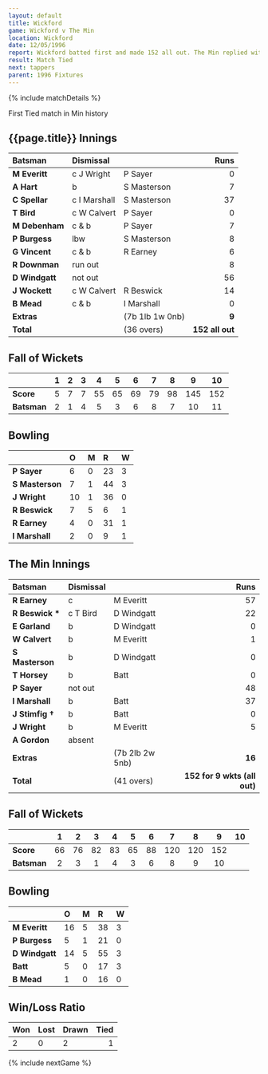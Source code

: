```yaml
---
layout: default
title: Wickford
game: Wickford v The Min
location: Wickford
date: 12/05/1996
report: Wickford batted first and made 152 all out. The Min replied with 152 for 9 wkts (all out).
result: Match Tied
next: tappers
parent: 1996 Fixtures
---
```


{% include matchDetails %}

First Tied match in Min history

## {{page.title}} Innings

| Batsman | Dismissal |  | Runs |
|:---|:---|---|---:|
| **M Everitt** | c J Wright | P Sayer | 0 |
| **A Hart** | b | S Masterson | 7 |
| **C Spellar** | c I Marshall | S Masterson | 37 |
| **T Bird** | c W Calvert | P Sayer | 0 |
| **M Debenham** | c & b | P Sayer | 7 |
| **P Burgess** | lbw | S Masterson | 8 |
| **G Vincent** | c & b | R Earney | 6 |
| **R Downman** | run out |  | 8 |
| **D Windgatt** | not out |  | 56 |
| **J Wockett** | c W Calvert | R Beswick | 14 |
| **B Mead** | c & b | I Marshall | 0 |
| **Extras** | | (7b 1lb 1w 0nb) | **9** |
| **Total** | | (36 overs) | **152 all out** |

## Fall of Wickets

| | 1 | 2 | 3 | 4 | 5 | 6 | 7 | 8 | 9 | 10 |
|---|:---:|:---:|:---:|:---:|:---:|:---:|:---:|:---:|:---:|:---:|
| **Score** | 5 | 7 | 7 | 55 | 65 | 69 | 79 | 98 | 145 | 152 |
| **Batsman** | 2 | 1 | 4 | 5 | 3 | 6 | 8 | 7 | 10 | 11 |

## Bowling

| | O | M | R | W |
|---|:---|:---|:---|:---|
| **P Sayer** | 6 | 0 | 23 | 3 |
| **S Masterson** | 7 | 1 | 44 | 3 |
| **J Wright** | 10 | 1 | 36 | 0 |
| **R Beswick** | 7 | 5 | 6 | 1 |
| **R Earney** | 4 | 0 | 31 | 1 |
| **I Marshall** | 2 | 0 | 9 | 1 |

## The Min Innings

| Batsman | Dismissal |  | Runs |
|:---|:---|---|---:|
| **R Earney** | c | M Everitt | 57 |
| **R Beswick &#42;** | c T Bird | D Windgatt | 22 |
| **E Garland** | b | D Windgatt | 0 |
| **W Calvert** | b | M Everitt | 1 |
| **S Masterson** | b | D Windgatt | 0 |
| **T Horsey** | b | Batt | 0 |
| **P Sayer** | not out |  | 48 |
| **I Marshall** | b | Batt | 37 |
| **J Stimfig &#8224;** | b | Batt | 0 |
| **J Wright** | b | M Everitt | 5 |
| **A Gordon** | absent |  |  |
| **Extras** | | (7b 2lb 2w 5nb) | **16** |
| **Total** | | (41 overs) | **152 for 9 wkts (all out)** |

## Fall of Wickets

| | 1 | 2 | 3 | 4 | 5 | 6 | 7 | 8 | 9 | 10 |
|---|:---:|:---:|:---:|:---:|:---:|:---:|:---:|:---:|:---:|:---:|
| **Score** | 66 | 76 | 82 | 83 | 65 | 88 | 120 | 120 | 152 |  |
| **Batsman** | 2 | 3 | 1 | 4 | 3 | 6 | 8 | 9 | 10 |  |

## Bowling

| | O | M | R | W |
|---|:---|:---|:---|:---|
| **M Everitt** | 16 | 5 | 38 | 3 |
| **P Burgess** | 5 | 1 | 21 | 0 |
| **D Windgatt** | 14 | 5 | 55 | 3 |
| **Batt** | 5 | 0 | 17 | 3 |
| **B Mead** | 1 | 0 | 16 | 0 |

## Win/Loss Ratio

| Won | Lost | Drawn | Tied |
|:---|:---|:---|---:|
| 2 | 0 | 2 | 1 |

{% include nextGame %}
